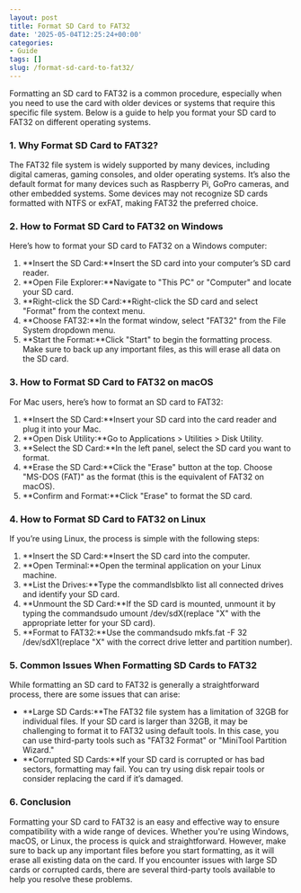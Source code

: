 ```yaml
---
layout: post
title: Format SD Card to FAT32
date: '2025-05-04T12:25:24+00:00'
categories:
- Guide
tags: []
slug: /format-sd-card-to-fat32/
---
```


Formatting an SD card to FAT32 is a common procedure, especially when you need to use the card with older devices or systems that require this specific file system. Below is a guide to help you format your SD card to FAT32 on different operating systems.
### 1. Why Format SD Card to FAT32?
The FAT32 file system is widely supported by many devices, including digital cameras, gaming consoles, and older operating systems. It’s also the default format for many devices such as Raspberry Pi, GoPro cameras, and other embedded systems. Some devices may not recognize SD cards formatted with NTFS or exFAT, making FAT32 the preferred choice.
### 2. How to Format SD Card to FAT32 on Windows
Here’s how to format your SD card to FAT32 on a Windows computer:
1. **Insert the SD Card:**Insert the SD card into your computer’s SD card reader.
2. **Open File Explorer:**Navigate to "This PC" or "Computer" and locate your SD card.
3. **Right-click the SD Card:**Right-click the SD card and select "Format" from the context menu.
4. **Choose FAT32:**In the format window, select "FAT32" from the File System dropdown menu.
5. **Start the Format:**Click "Start" to begin the formatting process. Make sure to back up any important files, as this will erase all data on the SD card.
### 3. How to Format SD Card to FAT32 on macOS
For Mac users, here’s how to format an SD card to FAT32:
1. **Insert the SD Card:**Insert your SD card into the card reader and plug it into your Mac.
2. **Open Disk Utility:**Go to Applications > Utilities > Disk Utility.
3. **Select the SD Card:**In the left panel, select the SD card you want to format.
4. **Erase the SD Card:**Click the "Erase" button at the top. Choose "MS-DOS (FAT)" as the format (this is the equivalent of FAT32 on macOS).
5. **Confirm and Format:**Click "Erase" to format the SD card.
### 4. How to Format SD Card to FAT32 on Linux
If you’re using Linux, the process is simple with the following steps:
1. **Insert the SD Card:**Insert the SD card into the computer.
2. **Open Terminal:**Open the terminal application on your Linux machine.
3. **List the Drives:**Type the commandlsblkto list all connected drives and identify your SD card.
4. **Unmount the SD Card:**If the SD card is mounted, unmount it by typing the commandsudo umount /dev/sdX(replace "X" with the appropriate letter for your SD card).
5. **Format to FAT32:**Use the commandsudo mkfs.fat -F 32 /dev/sdX1(replace "X" with the correct drive letter and partition number).
### 5. Common Issues When Formatting SD Cards to FAT32
While formatting an SD card to FAT32 is generally a straightforward process, there are some issues that can arise:
- **Large SD Cards:**The FAT32 file system has a limitation of 32GB for individual files. If your SD card is larger than 32GB, it may be challenging to format it to FAT32 using default tools. In this case, you can use third-party tools such as "FAT32 Format" or "MiniTool Partition Wizard."
- **Corrupted SD Cards:**If your SD card is corrupted or has bad sectors, formatting may fail. You can try using disk repair tools or consider replacing the card if it’s damaged.
### 6. Conclusion
Formatting your SD card to FAT32 is an easy and effective way to ensure compatibility with a wide range of devices. Whether you're using Windows, macOS, or Linux, the process is quick and straightforward. However, make sure to back up any important files before you start formatting, as it will erase all existing data on the card.
If you encounter issues with large SD cards or corrupted cards, there are several third-party tools available to help you resolve these problems.
